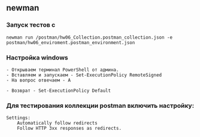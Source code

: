 ## newman

### Запуск тестов с
```shell
newman run /postman/hw06_Collection.postman_collection.json -e postman/hw06_enviroment.postman_environment.json
```

### Настройка windows
```
- Открываем терминал PowerShell от админа.
- Вставляем и запускаем - Set-ExecutionPolicy RemoteSigned
- На вопрос отвечаем - A

- Возврат - Set-ExecutionPolicy Default
```

### Для тестирования коллекции postman включить настройку:
```
Settings:
    Automatically follow redirects
    Follow HTTP 3xx responses as redirects.
```